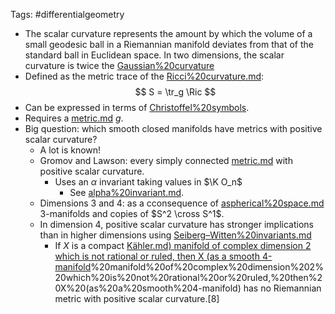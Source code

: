 Tags: #differentialgeometry

- The scalar curvature represents the amount by which the volume of a small geodesic ball in a Riemannian manifold deviates from that of the standard ball in Euclidean space. In two dimensions, the scalar curvature is twice the [Gaussian%20curvature](Gaussian%20curvature)
- Defined as the metric trace of the [Ricci%20curvature.md](Ricci%20curvature.md):
$$
S = \tr_g \Ric
$$
- Can be expressed in terms of [Christoffel%20symbols](Christoffel%20symbols).
- Requires a [metric.md](metric.md) $g$.
- Big question: which smooth closed manifolds have metrics with positive scalar curvature?
	- A lot is known!
	- Gromov and Lawson: every simply connected [metric.md](metric.md) with positive scalar curvature.
		- Uses an $\alpha$ invariant taking values in $\K O_n$ 
			- See [alpha%20invariant.md](alpha%20invariant.md).
	- Dimensions 3 and 4: as a cconsequence of [aspherical%20space.md](aspherical%20space.md) 3-manifolds and copies of $S^2 \cross S^1$.
	- In dimension 4, positive scalar curvature has stronger implications than in higher dimensions using [Seiberg–Witten%20invariants.md](Seiberg–Witten%20invariants.md)
		-  If $X$ is a compact [Kähler.md) manifold of complex dimension 2 which is not rational or ruled, then X (as a smooth 4-manifold](Kähler.md)%20manifold%20of%20complex%20dimension%202%20which%20is%20not%20rational%20or%20ruled,%20then%20X%20(as%20a%20smooth%204-manifold) has no Riemannian metric with positive scalar curvature.[8]